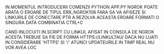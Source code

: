 IN MOMENTUL INTRODUCERII COMENZII PYTHON APP.PY NGROK POATE ARATA O EROARE
DE TIPUL ERR_NGROK108 FARA SA VA AFISEZE SI LINKURILE DE CONECTARE
PTR A REZOLVA ACEASTA EROARE FORMATI O SINGURA DATA COMBINATIA CTRL+C

CAND INLOCUITI IN SCRIPT CU LINKUL AFISAT IN CONSOLA DE NGROK
ACESTA TREBUIE SA FIE DE FORMA HTTPS://LINKULTAU/
DACA NU LUATI IN CONSIDERARE 'HTTPS' SI '/' ATUNCI UPDATEURILE IN TIMP REAL NU VOR AVEA LOC

